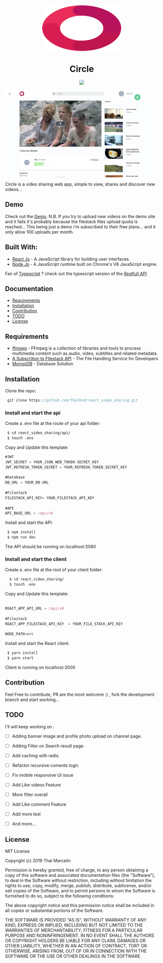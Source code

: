 <p align="center">
  <img width="260" height="150" src="https://github.com/ThalKod/react_video_sharing/blob/master/src/assets/images/logo.svg">
 <h1 align="center">Circle</h1>

 <p align="center">
 <a href="https://opensource.org/licenses/MIT"><img src="https://img.shields.io/badge/License-MIT-yellow.svg"/></a>
 </p>
  <img align="center"  src="https://github.com/ThalKod/react_video_sharing/blob/update_readme/Screen%20Shot%202019-05-03%20at%2012.10.56%20PM.png">

 Circle is a video sharing web app, simple to view, shares and discover new videos...
</p>



## Demo
Check out the [Demo](http://circlevideo.thal.tech).
N.B. If you try to upload new videos on the demo site and it fails it's probably because the filestack files upload quota is reached... This being just a demo i'm subscribed to their free plans... and it only allow 100 uploads per month.

## Built With:
* [React Js](https://reactjs.org/) - A JavaScript library for building user interfaces.
* [Node Js](https://nodejs.org/en/) - A JavaScript runtime built on Chrome's V8 JavaScript engine.

Fan of [Typescript](https://www.typescriptlang.org/) ? check out the typescript version of the [Restfull API](https://github.com/ThalKod/typescript_circle_api)

## Documentation
* [Requirements](#requirements) 
* [Installation](#installation)
* [Contribution](#contribution)
* [TODO](#todo)
* [License](#license)



## Requirements
* [ffmpeg](https://ffmpeg.org/) - FFmpeg is a collection of libraries and tools to process multimedia content such as audio, video, subtitles and related metadata.
* [A Subscrition to FIlestack API](https://www.filestack.com/) - The File Handling Service for Developers
* [MongoDB](https://www.mongodb.com/) - Database Solution

## Installation

Clone the repo:
```js
 git clone https://github.com/ThalKod/react_video_sharing.git
```
 ### Install and start the api
 
 Create a .env file at the route of your api folder:
 
 ```bash
  $ cd react_video_sharing/api/
  $ touch .env
 ```
 Copy and Update this template: 
 ```js
 #JWT
 JWT_SECRET = YOUR_JSON_WEB_TOKEN-SECRET_KEY
 JWT_REFRESH_TOKEN_SECRET = YOUR_REFRESH_TOKEN_SECRET_KEY

 #Database
 DB_URL = YOUR_DB-URL
 
 #Filestack
 FILESTACK_API_KEY= YOUR_FILESTACK_API_KEY

 #API
 API_BASE_URL = /api/v0   
 ```
 Install and start the API:
```bash
 $ npm install
 $ npm run dev
```
The API should be running on localhost:3080

### Install and start the client

Create a .env file at the root of your client folder:

```bash
  $ cd react_video_sharing/
  $ touch .env
 ```
 
 Copy and Update this template: 
 ```js
 
 REACT_APP_API_URL = /api/v0
 
 #Filestack
 REACT_APP_FILESTACK_API_KEY  = YOUR_FILE_STACK_API_KEY

 NODE_PATH=src   
 ```
 Install and start the React client:
```bash
 $ yarn install
 $ yarn start
```
Client is running on localhost:3000

## Contribution

Feel Free to contribute, PR are the most welcome :) , fork the development branch and start working...

## TODO

I'll will keep working on :
- [ ] Adding banner image and profile photo upload on channel page.
- [ ] Adding Filter on Search result page.
- [ ] Add caching with redis.
- [ ] Refactor recursive coments logic
- [ ] Fix mobile responsive UI issue
- [ ] Add Like videos Feature
- [ ] More filter overall
- [ ] Add Like comment Feature
- [ ] Add more test
- [ ] And more... 


## License

MIT License

Copyright (c) 2019 Thal Marcelin

Permission is hereby granted, free of charge, to any person obtaining a copy
of this software and associated documentation files (the "Software"), to deal
in the Software without restriction, including without limitation the rights
to use, copy, modify, merge, publish, distribute, sublicense, and/or sell
copies of the Software, and to permit persons to whom the Software is
furnished to do so, subject to the following conditions:

The above copyright notice and this permission notice shall be included in all
copies or substantial portions of the Software.

THE SOFTWARE IS PROVIDED "AS IS", WITHOUT WARRANTY OF ANY KIND, EXPRESS OR
IMPLIED, INCLUDING BUT NOT LIMITED TO THE WARRANTIES OF MERCHANTABILITY,
FITNESS FOR A PARTICULAR PURPOSE AND NONINFRINGEMENT. IN NO EVENT SHALL THE
AUTHORS OR COPYRIGHT HOLDERS BE LIABLE FOR ANY CLAIM, DAMAGES OR OTHER
LIABILITY, WHETHER IN AN ACTION OF CONTRACT, TORT OR OTHERWISE, ARISING FROM,
OUT OF OR IN CONNECTION WITH THE SOFTWARE OR THE USE OR OTHER DEALINGS IN THE
SOFTWARE.
